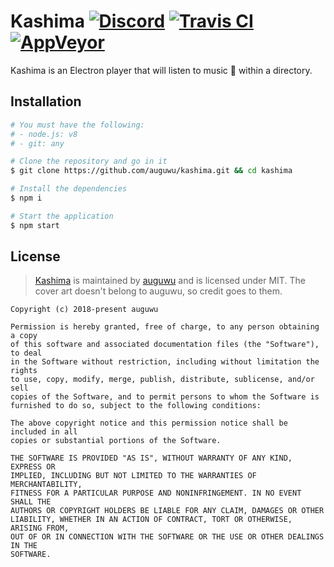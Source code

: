# Kashima [![Discord](https://discordapp.com/api/guilds/382725233695522816/embed.png)](https://discord.gg/7TtMP2n) [![Travis CI]()](https://travis-ci.org/auguwu/kashima) [![AppVeyor]()]()
Kashima is an Electron player that will listen to music :musical_note: within a directory.

## Installation
```sh
# You must have the following:
# - node.js: v8
# - git: any

# Clone the repository and go in it
$ git clone https://github.com/auguwu/kashima.git && cd kashima

# Install the dependencies
$ npm i

# Start the application
$ npm start
```

## License
> [Kashima](https://github.com/auguwu/kashima) is maintained by [auguwu](https://augu.me) and is licensed under MIT. The cover art doesn't belong to auguwu, so credit goes to them.

```
Copyright (c) 2018-present auguwu

Permission is hereby granted, free of charge, to any person obtaining a copy
of this software and associated documentation files (the "Software"), to deal
in the Software without restriction, including without limitation the rights
to use, copy, modify, merge, publish, distribute, sublicense, and/or sell
copies of the Software, and to permit persons to whom the Software is
furnished to do so, subject to the following conditions:

The above copyright notice and this permission notice shall be included in all
copies or substantial portions of the Software.

THE SOFTWARE IS PROVIDED "AS IS", WITHOUT WARRANTY OF ANY KIND, EXPRESS OR
IMPLIED, INCLUDING BUT NOT LIMITED TO THE WARRANTIES OF MERCHANTABILITY,
FITNESS FOR A PARTICULAR PURPOSE AND NONINFRINGEMENT. IN NO EVENT SHALL THE
AUTHORS OR COPYRIGHT HOLDERS BE LIABLE FOR ANY CLAIM, DAMAGES OR OTHER
LIABILITY, WHETHER IN AN ACTION OF CONTRACT, TORT OR OTHERWISE, ARISING FROM,
OUT OF OR IN CONNECTION WITH THE SOFTWARE OR THE USE OR OTHER DEALINGS IN THE
SOFTWARE.
```